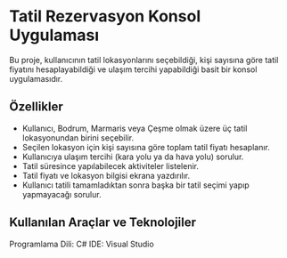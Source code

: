 # Tatil Rezervasyon Konsol Uygulaması

Bu proje, kullanıcının tatil lokasyonlarını seçebildiği, kişi sayısına göre tatil fiyatını hesaplayabildiği ve ulaşım tercihi yapabildiği basit bir konsol uygulamasıdır.

## Özellikler

- Kullanıcı, Bodrum, Marmaris veya Çeşme olmak üzere üç tatil lokasyonundan birini seçebilir.
- Seçilen lokasyon için kişi sayısına göre toplam tatil fiyatı hesaplanır.
- Kullanıcıya ulaşım tercihi (kara yolu ya da hava yolu) sorulur.
- Tatil süresince yapılabilecek aktiviteler listelenir.
- Tatil fiyatı ve lokasyon bilgisi ekrana yazdırılır.
- Kullanıcı tatili tamamladıktan sonra başka bir tatil seçimi yapıp yapmayacağı sorulur.

## Kullanılan Araçlar ve  Teknolojiler
Programlama Dili: C# 
IDE: Visual Studio

